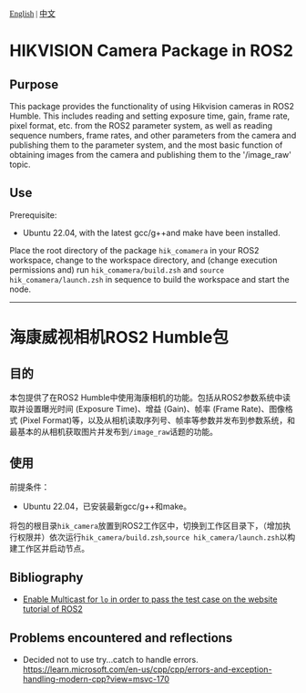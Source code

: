 <font face="STCAIYUN">[English](#en) | [中文](#zh)</font>

<a id="en"></a>

# HIKVISION Camera Package in ROS2

## Purpose

This package provides the functionality of using Hikvision cameras in ROS2 Humble. This includes reading and setting exposure time, gain, frame rate, pixel format, etc. from the ROS2 parameter system, as well as reading sequence numbers, frame rates, and other parameters from the camera and publishing them to the parameter system, and the most basic function of obtaining images from the camera and publishing them to the '/image_raw' topic.

## Use

Prerequisite:
- Ubuntu 22.04, with the latest gcc/g++and make have been installed.

Place the root directory of the package `hik_comamera` in your ROS2 workspace, change to the workspace directory, and (change execution permissions and) run `hik_comamera/build.zsh` and `source hik_comamera/launch.zsh` in sequence to build the workspace and start the node.

<!-- ## Improvement made in building process -->
<!-- - Removed HIKVISION SDK package from the requirement list and put the SDK include files and libs inside the project, in order to improve the easiness of installing the dependencies. -->

---

<a id="zh"></a>

# 海康威视相机ROS2 Humble包

## 目的

本包提供了在ROS2 Humble中使用海康相机的功能。包括从ROS2参数系统中读取并设置曝光时间 (Exposure Time)、增益 (Gain)、帧率 (Frame Rate)、图像格式 (Pixel Format)等，以及从相机读取序列号、帧率等参数并发布到参数系统，和最基本的从相机获取图片并发布到`/image_raw`话题的功能。

## 使用

前提条件：
- Ubuntu 22.04，已安装最新gcc/g++和make。

将包的根目录`hik_camera`放置到ROS2工作区中，切换到工作区目录下，（增加执行权限并）依次运行`hik_camera/build.zsh`,`source hik_camera/launch.zsh`以构建工作区并启动节点。

## Bibliography
- [Enable Multicast for `lo` in order to pass the test case on the website tutorial of ROS2](https://autowarefoundation.github.io/autoware-documentation/main/installation/additional-settings-for-developers/network-configuration/enable-multicast-for-lo/)


## Problems encountered and reflections

- Decided not to use try...catch to handle errors. https://learn.microsoft.com/en-us/cpp/cpp/errors-and-exception-handling-modern-cpp?view=msvc-170